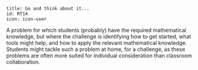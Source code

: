 ````
title: Go and think about it...
id: RT14
icon: icon-user

````

A problem for which students (probably) have the required mathematical knowledge, but where the challenge is identifying how to get started, what tools might help, and how to apply the relevant mathematical knowledge.  Students might tackle such a problem at home, for a challenge, as these problems are often more suited for individual consideration than classroom collaboration.

